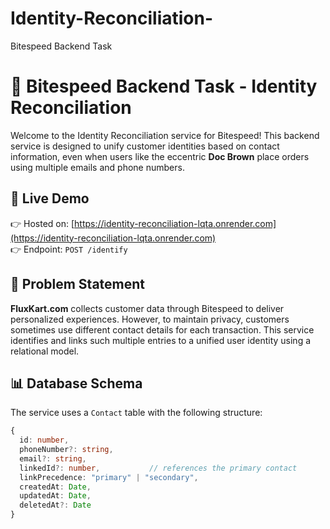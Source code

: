 # Identity-Reconciliation-
Bitespeed Backend Task


# 🧠 Bitespeed Backend Task - Identity Reconciliation

Welcome to the Identity Reconciliation service for Bitespeed! This backend service is designed to unify customer identities based on contact information, even when users like the eccentric **Doc Brown** place orders using multiple emails and phone numbers.

## 🚀 Live Demo

👉 Hosted on: [https://identity-reconciliation-lqta.onrender.com](https://identity-reconciliation-lqta.onrender.com)  
👉 Endpoint: `POST /identify`

## 🧩 Problem Statement

**FluxKart.com** collects customer data through Bitespeed to deliver personalized experiences. However, to maintain privacy, customers sometimes use different contact details for each transaction. This service identifies and links such multiple entries to a unified user identity using a relational model.

## 📊 Database Schema

The service uses a `Contact` table with the following structure:

```ts
{
  id: number,
  phoneNumber?: string,
  email?: string,
  linkedId?: number,           // references the primary contact
  linkPrecedence: "primary" | "secondary",
  createdAt: Date,
  updatedAt: Date,
  deletedAt?: Date
}
